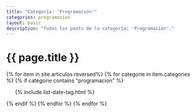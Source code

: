 ```yaml
---
title: "Categoría: 'Programación'"
categories: programacion
layout: basic
description: "Todos los posts de la categoría: 'Programación'."
---
```


<h1>{{ page.title }}</h1>

{% for item in site.articulos reversed%}
{% for categorie in item.categories %}
{% if categorie contains "programacion" %}
<ul>
    {% include list-date-tag.html %}
</ul>
{% endif %}
{% endfor %}
{% endfor %}
